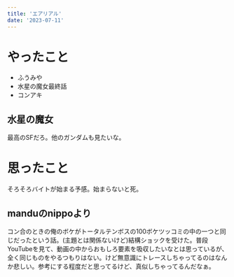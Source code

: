 ```yaml
---
title: 'エアリアル'
date: '2023-07-11'
---
```


# やったこと

- ふうみや
- 水星の魔女最終話
- コンアキ

## 水星の魔女


最高のSFだろ。他のガンダムも見たいな。


# 思ったこと


そろそろバイトが始まる予感。始まらないと死。


## manduのnippoより


コン合のときの俺のボケがトータルテンボスの100ボケツッコミの中の一つと同じだったという話。(主題とは関係ないけど)結構ショックを受けた。普段YouTubeを見て、動画の中からおもしろ要素を吸収したいなとは思っているが、全く同じものをやるつもりはない。けど無意識にトレースしちゃってるのはなんか悲しい。参考にする程度だと思ってるけど、真似しちゃってるんだなぁ。

